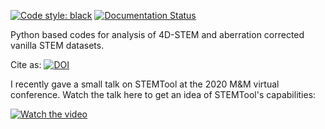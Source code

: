 [![Code style: black](https://img.shields.io/badge/code%20style-black-000000.svg)](https://github.com/psf/black)
[![Documentation Status](https://readthedocs.org/projects/stemtool/badge/?version=latest)](https://stemtool.readthedocs.io/en/latest/?badge=latest)

Python based codes for analysis of 4D-STEM and aberration corrected vanilla STEM datasets. 

Cite as:
[![DOI](https://zenodo.org/badge/DOI/10.5281/zenodo.3369427.svg)](https://doi.org/10.5281/zenodo.3369427)

I recently gave a small talk on STEMTool at the 2020 M&M virtual conference. Watch the talk here to get an idea of STEMTool's capabilities:

[![Watch the video](https://i.imgur.com/iBhmcTT.png)](https://youtu.be/qIaplVNAQ_k)
